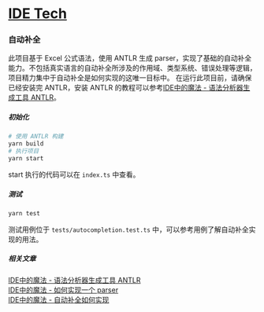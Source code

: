 # [IDE Tech](https://www.zhihu.com/column/c_1463537113430441984)
### 自动补全
此项目基于 Excel 公式语法，使用 ANTLR 生成 parser，实现了基础的自动补全能力。不包括真实语言的自动补全所涉及的作用域、类型系统、错误处理等逻辑，项目精力集中于自动补全是如何实现的这唯一目标中。
在运行此项目前，请确保已经安装完 ANTLR，安装 ANTLR 的教程可以参考[IDE中的魔法 - 语法分析器生成工具 ANTLR](https://zhuanlan.zhihu.com/p/453333109)。
##### 初始化
```bash
# 使用 ANTLR 构建
yarn build
# 执行项目
yarn start
```
start 执行的代码可以在 `index.ts` 中查看。

##### 测试
```bash
yarn test
```
测试用例位于 `tests/autocompletion.test.ts` 中，可以参考用例了解自动补全实现的用法。

##### 相关文章
[IDE中的魔法 - 语法分析器生成工具 ANTLR](https://zhuanlan.zhihu.com/p/453333109)<br>
[IDE中的魔法 - 如何实现一个 parser](https://zhuanlan.zhihu.com/p/455614913)<br>
[IDE中的魔法 - 自动补全如何实现](https://zhuanlan.zhihu.com/p/458772392)